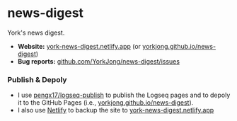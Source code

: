 # news-digest
 York's news digest.

- **Website:** [york-news-digest.netlify.app](https://york-news-digest.netlify.app) (or [yorkjong.github.io/news-digest](https://yorkjong.github.io/news-digest))
- **Bug reports:** [github.com/YorkJong/news-digest/issues](https://github.com/YorkJong/news-digest/issues)

### Publish & Depoly

- I use [pengx17/logseq-publish](https://github.com/pengx17/logseq-publish) to publish the Logseq pages and to depoly it to the GitHub Pages (i.e., [yorkjong.github.io/news-digest](https://yorkjong.github.io/news-digest)).
- I also use [Netlify](https://netlify.app) to backup the site to [york-news-digest.netlify.app](https://york-news-digest.netlify.app)